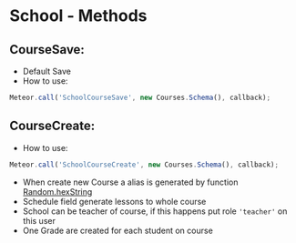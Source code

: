 # School - Methods

## CourseSave:
- Default Save
- How to use:
```js
Meteor.call('SchoolCourseSave', new Courses.Schema(), callback);
```

## CourseCreate:
- How to use:
```js
Meteor.call('SchoolCourseCreate', new Courses.Schema(), callback);
```
- When create new Course a alias is generated by function [Random.hexString](https://docs.meteor.com/packages/random.html#Random-hexString)
- Schedule field generate lessons to whole course
- School can be teacher of course, if this happens put role `'teacher'` on this user
- One Grade are created for each student on course
